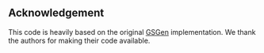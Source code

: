 ## Acknowledgement

This code is heavily based on the original [GSGen](https://github.com/gsgen3d/gsgen) implementation. We thank the authors for making their code available.
